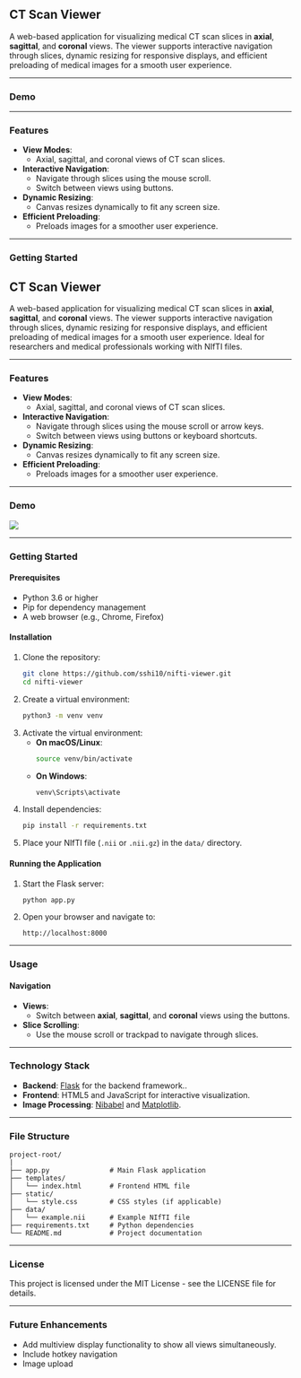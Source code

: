 ## **CT Scan Viewer**

A web-based application for visualizing medical CT scan slices in **axial**, **sagittal**, and **coronal** views. The viewer supports interactive navigation through slices, dynamic resizing for responsive displays, and efficient preloading of medical images for a smooth user experience.

---

### **Demo**


---

### **Features**
- **View Modes**:
  - Axial, sagittal, and coronal views of CT scan slices.
- **Interactive Navigation**:
  - Navigate through slices using the mouse scroll.
  - Switch between views using buttons.
- **Dynamic Resizing**:
  - Canvas resizes dynamically to fit any screen size.
- **Efficient Preloading**:
  - Preloads images for a smoother user experience.

---

### **Getting Started**
## **CT Scan Viewer**

A web-based application for visualizing medical CT scan slices in **axial**, **sagittal**, and **coronal** views. The viewer supports interactive navigation through slices, dynamic resizing for responsive displays, and efficient preloading of medical images for a smooth user experience. Ideal for researchers and medical professionals working with NIfTI files.

---

### **Features**
- **View Modes**:
  - Axial, sagittal, and coronal views of CT scan slices.
- **Interactive Navigation**:
  - Navigate through slices using the mouse scroll or arrow keys.
  - Switch between views using buttons or keyboard shortcuts.
- **Dynamic Resizing**:
  - Canvas resizes dynamically to fit any screen size.
- **Efficient Preloading**:
  - Preloads images for a smoother user experience.

---

### **Demo**

<div>
    <a href="https://www.loom.com/share/3b9c65b9edcb4534975aea915e06f72e">
    </a>
    <a href="https://www.loom.com/share/3b9c65b9edcb4534975aea915e06f72e">
      <img style="max-width:300px;" src="https://cdn.loom.com/sessions/thumbnails/3b9c65b9edcb4534975aea915e06f72e-0699934b0a07d77b-full-play.gif">
    </a>
  </div>

---

### **Getting Started**

#### **Prerequisites**
- Python 3.6 or higher
- Pip for dependency management
- A web browser (e.g., Chrome, Firefox)

#### **Installation**
1. Clone the repository:
   ```bash
   git clone https://github.com/sshi10/nifti-viewer.git
   cd nifti-viewer
   ```
2. Create a virtual environment:
   ```bash
   python3 -m venv venv
   ```
3. Activate the virtual environment:
   - **On macOS/Linux**:
     ```bash
     source venv/bin/activate
     ```
   - **On Windows**:
     ```bash
     venv\Scripts\activate
     ```
4. Install dependencies:
   ```bash
   pip install -r requirements.txt
   ```
5. Place your NIfTI file (`.nii` or `.nii.gz`) in the `data/` directory.

#### **Running the Application**
1. Start the Flask server:
   ```bash
   python app.py
   ```
2. Open your browser and navigate to:
   ```
   http://localhost:8000
   ```

---

### **Usage**

#### **Navigation**
- **Views**:
  - Switch between **axial**, **sagittal**, and **coronal** views using the buttons.
- **Slice Scrolling**:
  - Use the mouse scroll or trackpad to navigate through slices.

---

### **Technology Stack**
- **Backend**: [Flask](https://flask.palletsprojects.com/) for the backend framework..
- **Frontend**: HTML5 and JavaScript for interactive visualization.
- **Image Processing**: [Nibabel](https://nipy.org/nibabel/) and [Matplotlib](https://matplotlib.org/).

---

### **File Structure**
```
project-root/
|
├── app.py               # Main Flask application
├── templates/
│   └── index.html       # Frontend HTML file
├── static/
│   └── style.css        # CSS styles (if applicable)
├── data/
│   └── example.nii      # Example NIfTI file
├── requirements.txt     # Python dependencies
└── README.md            # Project documentation
```

---

### **License**
This project is licensed under the MIT License - see the LICENSE file for details.

---

### **Future Enhancements**
- Add multiview display functionality to show all views simultaneously.
- Include hotkey navigation
- Image upload